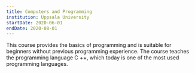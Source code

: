 ```yaml
---
title: Computers and Programming
institution: Uppsala University
startDate: 2020-06-01
endDate: 2020-08-01
---
```


This course provides the basics of programming and is suitable for beginners without previous programming experience. The course teaches the programming language C ++, which today is one of the most used programming languages.
